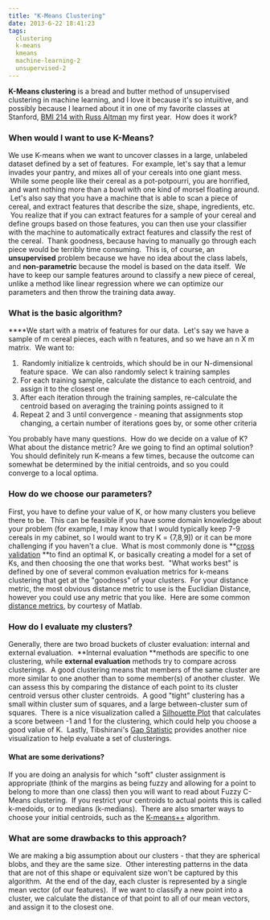 ```yaml
---
title: "K-Means Clustering"
date: 2013-6-22 18:41:23
tags:
  clustering
  k-means
  kmeans
  machine-learning-2
  unsupervised-2
---
```



**K-Means clustering** is a bread and butter method of unsupervised clustering in machine learning, and I love it because it's so intuiitive, and possibly because I learned about it in one of my favorite classes at Stanford, [BMI 214 with Russ Altman](http://bmi214.stanford.edu/) my first year.  How does it work?

### **When would I want to use K-Means?**

We use K-means when we want to uncover classes in a large, unlabeled dataset defined by a set of features.  For example, let's say that a lemur invades your pantry, and mixes all of your cereals into one giant mess.  While some people like their cereal as a pot-potpourri, you are horrified, and want nothing more than a bowl with one kind of morsel floating around.  Let's also say that you have a machine that is able to scan a piece of cereal, and extract features that describe the size, shape, ingredients, etc.  You realize that if you can extract features for a sample of your cereal and define groups based on those features, you can then use your classifier with the machine to automatically extract features and classify the rest of the cereal.  Thank goodness, because having to manually go through each piece would be terribly time consuming.  This is, of course, an **unsupervised** problem because we have no idea about the class labels, and **non-parametric** because the model is based on the data itself.  We have to keep our sample features around to classify a new piece of cereal, unlike a method like linear regression where we can optimize our parameters and then throw the training data away.

### **What is the basic algorithm?**

****We start with a matrix of features for our data.  Let's say we have a sample of m cereal pieces, each with n features, and so we have an n X m matrix.  We want to:

1.  Randomly initialize k centroids, which should be in our N-dimensional feature space.  We can also randomly select k training samples
2. For each training sample, calculate the distance to each centroid, and assign it to the closest one
3. After each iteration through the training samples, re-calculate the centroid based on averaging the training points assigned to it
4. Repeat 2 and 3 until convergence - meaning that assignments stop changing, a certain number of iterations goes by, or some other criteria

You probably have many questions.  How do we decide on a value of K? What about the distance metric? Are we going to find an optimal solution?  You should definitely run K-means a few times, because the outcome can somewhat be determined by the initial centroids, and so you could converge to a local optima.

### **How do we choose our parameters?**

First, you have to define your value of K, or how many clusters you believe there to be.  This can be feasible if you have some domain knowledge about your problem (for example, I may know that I would typically keep 7-9 cereals in my cabinet, so I would want to try K = {7,8,9]) or it can be more challenging if you haven't a clue.  What is most commonly done is **[cross validation](http://www.vbmis.com/learn/?p=125 "Cross Validation") **to find an optimal K, or basically creating a model for a set of Ks, and then choosing the one that works best.  "What works best" is defined by one of several common evaluation metrics for k-means clustering that get at the "goodness" of your clusters.  For your distance metric, the most obvious distance metric to use is the Euclidian Distance, however you could use any metric that you like.  Here are some common [distance metrics](http://www.mathworks.com/help/stats/classification-using-nearest-neighbors.html#bsfjytu-1), by courtesy of Matlab.

[]()

### **How do I evaluate my clusters?**

Generally, there are two broad buckets of cluster evaluation: internal and external evaluation.  **Internal evaluation **methods are specific to one clustering, while **external evaluation** methods try to compare across clusterings.  A good clustering means that members of the same cluster are more similar to one another than to some member(s) of another cluster.  We can assess this by comparing the distance of each point to its cluster centroid versus other cluster centroids.  A good "tight" clustering has a small within cluster sum of squares, and a large between-cluster sum of squares.  There is a nice visualization called a [Silhouette Plot](http://en.wikipedia.org/wiki/Silhouette_(clustering)) that calculates a score between -1 and 1 for the clustering, which could help you choose a good value of K.  Lastly, Tibshirani's [Gap Statistic](http://stat.ethz.ch/R-manual/R-devel/library/cluster/html/clusGap.html) provides another nice visualization to help evaluate a set of clusterings.

#### **What are some derivations?**

If you are doing an analysis for which "soft" cluster assignment is appropriate (think of the margins as being fuzzy and allowing for a point to belong to more than one class) then you will want to read about Fuzzy C-Means clustering.  If you restrict your centroids to actual points this is called k-medoids, or to medians (k-medians).  There are also smarter ways to choose your initial centroids, such as the [K-means++](http://en.wikipedia.org/wiki/K-means_algorithm) algorithm.

### **What are some drawbacks to this approach?**

We are making a big assumption about our clusters - that they are spherical blobs, and they are the same size.  Other interesting patterns in the data that are not of this shape or equivalent size won't be captured by this algorithm.  At the end of the day, each cluster is represented by a single mean vector (of our features).  If we want to classify a new point into a cluster, we calculate the distance of that point to all of our mean vectors, and assign it to the closest one.


